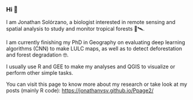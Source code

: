 ### Hi 👋

I am Jonathan Solórzano, a biologist interested in remote sensing and spatial analysis to study and monitor tropical forests 🌳🛰️. 

I am currently finishing my PhD in Geography on evaluating deep learning algorithms (CNN) to make LULC maps, as well as to detect deforestation and forest degradation 🤓.

I usually use R and GEE to make my analyses and QGIS to visualize or perform other simple tasks.

You can visit this page to know more about my research or take look at my posts (mainly R code): https://jonathanvsv.github.io/Ppage2/
